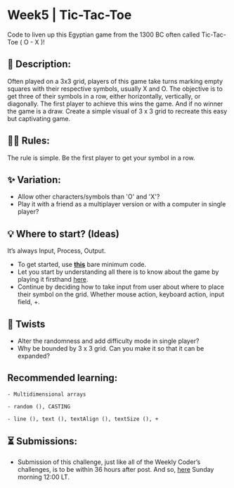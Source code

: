 # Week5 | Tic-Tac-Toe
Code to liven up this Egyptian game from the 1300 BC often called Tic-Tac-Toe ( O - X )!

## 📃 Description:
Often played on a 3x3 grid, players of this game take turns marking empty squares with their respective symbols, usually X and O. The objective is to get three of their symbols in a row, either horizontally, vertically, or diagonally. The first player to achieve this wins the game. And if no winner the game is a draw. Create a simple visual of 3 x 3 grid to recreate this easy but captivating game.

## 👩‍⚖️ Rules:
The rule is simple. Be the first player to get your symbol in a row.

## ✨ Variation:
- Allow other characters/symbols than 'O' and 'X'?
- Play it with a friend as a multiplayer version or with a computer in single player?

## 💡 Where to start? (Ideas)
It’s always Input, Process, Output.
- To get started, use **[this](https://github.com/WeeklyCoder/Week5/blob/main/WeeklyCoder_Week5.pde)** bare minimum code.
- Let you start by understanding all there is to know about the game by playing it firsthand [here](https://g.co/kgs/edc3M7).
- Continue by deciding how to take input from user about where to place their symbol on the grid. Whether mouse action, keyboard action, input field, +.

## 🥨 Twists
- Alter the randomness and add difficulty mode in single player?
- Why be bounded by 3 x 3 grid. Can you make it so that it can be expanded?

## Recommended learning:
```- Multidimensional arrays```

```- random (), CASTING```

```- line (), text (), textAlign (), textSize (), +```

## ⏳ Submissions:
- Submission of this challenge, just like all of the Weekly Coder’s challenges, is to be within 36 hours after post. And so, [here](https://t.me/WeeklyCoder/15) Sunday morning 12:00 LT.
